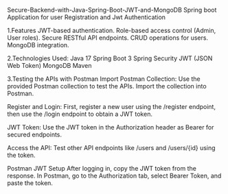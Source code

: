 Secure-Backend-with-Java-Spring-Boot-JWT-and-MongoDB
Spring boot Application for user Registration and Jwt Authentication

1.Features JWT-based authentication. 
Role-based access control (Admin, User roles).
Secure RESTful API endpoints.
CRUD operations for users.
MongoDB integration.

2.Technologies Used: 
Java 17 
Spring Boot 3 
Spring Security 
JWT (JSON Web Token) 
MongoDB 
Maven

3.Testing the APIs with Postman Import Postman Collection:
Use the provided Postman collection to test the APIs. 
Import the collection into Postman.

Register and Login:
First, register a new user using the /register endpoint, then use the /login endpoint to obtain a JWT token.

JWT Token: Use the JWT token in the Authorization header as Bearer for secured endpoints.

Access the API: Test other API endpoints like /users and /users/{id} using the token.

Postman JWT Setup After logging in, copy the JWT token from the response. In Postman, go to the Authorization tab, select Bearer Token, and paste the token.
